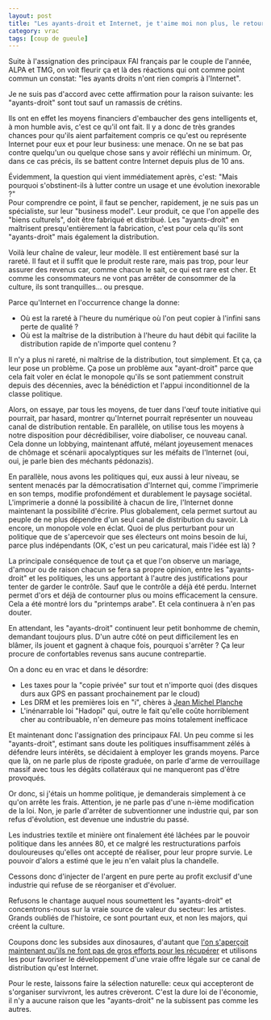 ```yaml
---
layout: post
title: "Les ayants-droit et Internet, je t'aime moi non plus, le retour de la vengeance"
category: vrac
tags: [coup de gueule]
---
```


Suite à l'assignation des principaux FAI français par le couple de l'année, ALPA et TMG, on voit fleurir ça et là des réactions qui ont comme point commun un constat: "les ayants droits n'ont rien compris à l'Internet".

Je ne suis pas d'accord avec cette affirmation pour la raison suivante: les "ayants-droit" sont tout sauf un ramassis de crétins.

Ils ont en effet les moyens financiers d'embaucher des gens intelligents et, à mon humble avis, c'est ce qu'il ont fait. Il y a donc de très grandes chances pour qu'ils aient parfaitement compris ce qu'est ou représente Internet pour eux et pour leur business: une menace. On ne se bat pas contre quelqu'un ou quelque chose sans y avoir réfléchi un minimum. Or, dans ce cas précis, ils se battent contre Internet depuis plus de 10 ans.

Évidemment, la question qui vient immédiatement après, c'est: "Mais pourquoi s'obstinent-ils à lutter contre un usage et une évolution inexorable ?"  
Pour comprendre ce point, il faut se pencher, rapidement, je ne suis pas un spécialiste, sur leur "business model". Leur produit, ce que l'on appelle des "biens culturels", doit être fabriqué et distribué. Les "ayants-droit" en maîtrisent presqu'entièrement la fabrication, c'est pour cela qu'ils sont "ayants-droit" mais également la distribution.

Voilà leur chaîne de valeur, leur modèle. Il est entièrement basé sur la rareté. Il faut et il suffit que le produit reste rare, mais pas trop, pour leur assurer des revenus car, comme chacun le sait, ce qui est rare est cher. Et comme les consommateurs ne vont pas arrêter de consommer de la culture, ils sont tranquilles... ou presque.

Parce qu'Internet en l'occurrence change la donne:

* Où est la rareté à l'heure du numérique où l'on peut copier à l'infini sans perte de qualité ?
* Où est la maîtrise de la distribution à l'heure du haut débit qui facilite la distribution rapide de n'importe quel contenu ?

Il n'y a plus ni rareté, ni maîtrise de la distribution, tout simplement. Et ça, ça leur pose un problème. Ça pose un problème aux "ayant-droit" parce que cela fait voler en éclat le monopole qu'ils se sont patiemment construit depuis des décennies, avec la bénédiction et l'appui inconditionnel de la classe politique.

Alors, on essaye, par tous les moyens, de tuer dans l'œuf toute initiative qui pourrait, par hasard, montrer qu'Internet pourrait représenter un nouveau canal de distribution rentable. En parallèle, on utilise tous les moyens à notre disposition pour décrédibiliser, voire diaboliser, ce nouveau canal.  
Cela donne un lobbying, maintenant affuté, mélant joyeusement menaces de chômage et scénarii apocalyptiques sur les méfaits de l'Internet (oui, oui, je parle bien des méchants pédonazis).

En parallèle, nous avons les politiques qui, eux aussi à leur niveau, se sentent menacés par la démocratisation d'Internet qui, comme l'imprimerie en son temps, modifie profondément et durablement le paysage sociétal. L'imprimerie a donné la possibilité à chacun de lire, l'Internet donne maintenant la possibilité d'écrire. Plus globalement, cela permet surtout au peuple de ne plus dépendre d'un seul canal de distribution du savoir. Là encore, un monopole vole en éclat. Quoi de plus perturbant pour un politique que de s'apercevoir que ses électeurs ont moins besoin de lui, parce plus indépendants (OK, c'est un peu caricatural, mais l'idée est là) ?

La principale conséquence de tout ça et que l'on observe un mariage, d'amour ou de raison chacun se fera sa propre opinion, entre les "ayants-droit" et les politiques, les uns apportant à l'autre des justifications pour tenter de garder le contrôle. Sauf que le contrôle a déjà été perdu. Internet permet d'ors et déjà de contourner plus ou moins efficacement la censure. Cela a été montré lors du "printemps arabe". Et cela continuera à n'en pas douter.

En attendant, les "ayants-droit" continuent leur petit bonhomme de chemin, demandant toujours plus. D'un autre côté on peut difficilement les en blâmer, ils jouent et gagnent à chaque fois, pourquoi s'arrêter ? Ça leur procure de confortables revenus sans aucune contrepartie.

On a donc eu en vrac et dans le désordre:

- Les taxes pour la "copie privée" sur tout et n'importe quoi (des disques durs aux GPS en passant prochainement par le cloud)
- Les DRM et les premières lois en "i", chères à [Jean Michel Planche](http://www.jmp.net/)
- L'inénarrable loi "Hadopi" qui, outre le fait qu'elle coûte horriblement cher au contribuable, n'en demeure pas moins totalement inefficace

Et maintenant donc l'assignation des principaux FAI. Un peu comme si les "ayants-droit", estimant sans doute les politiques insuffisamment zélés à défendre leurs intérêts, se décidaient à employer les grands moyens. Parce que là, on ne parle plus de riposte graduée, on parle d'arme de verrouillage massif avec tous les dégâts collatéraux qui ne manqueront pas d'être provoqués.

Or donc, si j'étais un homme politique, je demanderais simplement à ce qu'on arrête les frais. Attention, je ne parle pas d'une n-ième modification de la loi. Non, je parle d'arrêter de subventionner une industrie qui, par son refus d'évolution, est devenue une industrie du passé.

Les industries textile et minière ont finalement été lâchées par le pouvoir politique dans les années 80, et ce malgré les restructurations parfois douloureuses qu'elles ont accepté de réaliser, pour leur propre survie. Le pouvoir d'alors a estimé que le jeu n'en valait plus la chandelle.

Cessons donc d'injecter de l'argent en pure perte au profit exclusif d'une industrie qui refuse de se réorganiser et d'évoluer.

Refusons le chantage auquel nous soumettent les "ayants-droit" et concentrons-nous sur la vraie source de valeur du secteur: les artistes. Grands oubliés de l'histoire, ce sont pourtant eux, et non les majors, qui créent la culture.

Coupons donc les subsides aux dinosaures, d'autant que [l'on s'aperçoit maintenant qu'ils ne font pas de gros efforts pour les récupérer](http://www.pcinpact.com/news/67415-copie-privee-rueducommerce-copie-france.htm) et utilisons les pour favoriser le développement d'une vraie offre légale sur ce canal de distribution qu'est Internet.

Pour le reste, laissons faire la sélection naturelle: ceux qui accepteront de s'organiser survivront, les autres crèveront. C'est la dure loi de l'économie, il n'y a aucune raison que les "ayants-droit" ne la subissent pas comme les autres.
